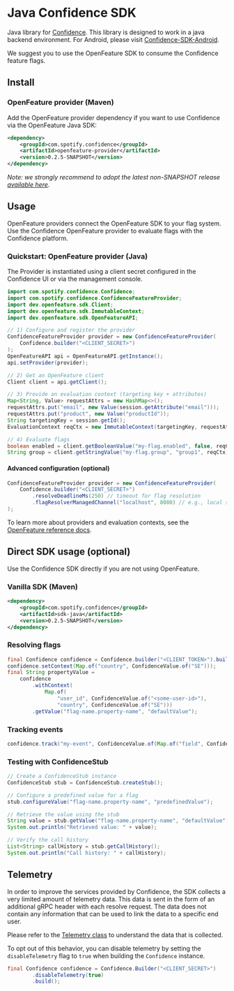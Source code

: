 # Java Confidence SDK

Java library for [Confidence](https://confidence.spotify.com/). This library is designed to work in a java backend environment. For Android, please visit [Confidence-SDK-Android](https://github.com/spotify/confidence-sdk-android).

We suggest you to use the OpenFeature SDK to consume the Confidence feature flags.

## Install

### OpenFeature provider (Maven)

Add the OpenFeature provider dependency if you want to use Confidence via the OpenFeature Java SDK:

<!-- x-release-please-start-version -->
```xml
<dependency>
    <groupId>com.spotify.confidence</groupId>
    <artifactId>openfeature-provider</artifactId>
    <version>0.2.5-SNAPSHOT</version>
</dependency>
```
<!---x-release-please-end-->

_Note: we strongly recommend to adopt the latest non-SNAPSHOT release [available here](https://github.com/spotify/confidence-sdk-java/releases/)._


## Usage

OpenFeature providers connect the OpenFeature SDK to your flag system. Use the Confidence OpenFeature provider to evaluate flags with the Confidence platform.

### Quickstart: OpenFeature provider (Java)

The Provider is instantiated using a client secret configured in the Confidence UI or via the management console.

```java
import com.spotify.confidence.Confidence;
import com.spotify.confidence.ConfidenceFeatureProvider;
import dev.openfeature.sdk.Client;
import dev.openfeature.sdk.ImmutableContext;
import dev.openfeature.sdk.OpenFeatureAPI;

// 1) Configure and register the provider
ConfidenceFeatureProvider provider = new ConfidenceFeatureProvider(
    Confidence.builder("<CLIENT_SECRET>")
);
OpenFeatureAPI api = OpenFeatureAPI.getInstance();
api.setProvider(provider);

// 2) Get an OpenFeature client
Client client = api.getClient();

// 3) Provide an evaluation context (targeting key + attributes)
Map<String, Value> requestAttrs = new HashMap<>();
requestAttrs.put("email", new Value(session.getAttribute("email")));
requestAttrs.put("product", new Value("productId"));
String targetingKey = session.getId();
EvaluationContext reqCtx = new ImmutableContext(targetingKey, requestAttrs);

// 4) Evaluate flags
boolean enabled = client.getBooleanValue("my-flag.enabled", false, reqCtx);
String group = client.getStringValue("my-flag.group", "group1", reqCtx);
```

#### Advanced configuration (optional)

```java
ConfidenceFeatureProvider provider = new ConfidenceFeatureProvider(
    Confidence.builder("<CLIENT_SECRET>")
        .resolveDeadlineMs(250) // timeout for flag resolution
        .flagResolverManagedChannel("localhost", 8080) // e.g., local sidecar
);
```

To learn more about providers and evaluation contexts, see the [OpenFeature reference docs](https://github.com/open-feature/java-sdk).

## Direct SDK usage (optional)

Use the Confidence SDK directly if you are not using OpenFeature. 

### Vanilla SDK (Maven)

<!-- x-release-please-start-version -->
```xml
<dependency>
    <groupId>com.spotify.confidence</groupId>
    <artifactId>sdk-java</artifactId>
    <version>0.2.5-SNAPSHOT</version>
</dependency>
```
<!---x-release-please-end-->

### Resolving flags
```java
final Confidence confidence = Confidence.builder("<CLIENT_TOKEN>").build();
confidence.setContext(Map.of("country", ConfidenceValue.of("SE")));
final String propertyValue =
    confidence
        .withContext(
            Map.of(
                "user_id", ConfidenceValue.of("<some-user-id>"),
                "country", ConfidenceValue.of("SE")))
        .getValue("flag-name.property-name", "defaultValue");
```

### Tracking events
```java
confidence.track("my-event", ConfidenceValue.of(Map.of("field", ConfidenceValue.of("data"))));
```

### Testing with ConfidenceStub

```java
// Create a ConfidenceStub instance
ConfidenceStub stub = ConfidenceStub.createStub();

// Configure a predefined value for a flag
stub.configureValue("flag-name.property-name", "predefinedValue");

// Retrieve the value using the stub
String value = stub.getValue("flag-name.property-name", "defaultValue");
System.out.println("Retrieved value: " + value);

// Verify the call history
List<String> callHistory = stub.getCallHistory();
System.out.println("Call history: " + callHistory);
```

## Telemetry

In order to improve the services provided by Confidence, the SDK collects a very limited amount of telemetry data. 
This data is sent in the form of an additional gRPC header with each resolve request. The data does not contain any 
information that can be used to link the data to a specific end user.

Please refer to the [Telemetry class](sdk-java/src/main/java/com/spotify/confidence/telemetry/Telemetry.java) to understand the data that is collected.

To opt out of this behavior, you can disable telemetry by setting the `disableTelemetry` flag to `true` when building the `Confidence` instance.

```java
final Confidence confidence = Confidence.Builder("<CLIENT_SECRET>")
        .disableTelemetry(true)
        .build();
```
